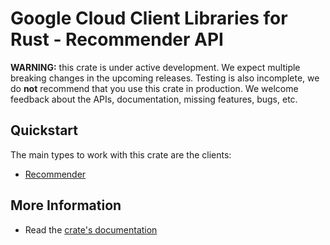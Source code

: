 # Google Cloud Client Libraries for Rust - Recommender API

<!-- Code generated by sidekick. DO NOT EDIT. -->

**WARNING:** this crate is under active development. We expect multiple breaking
changes in the upcoming releases. Testing is also incomplete, we do **not**
recommend that you use this crate in production. We welcome feedback about the
APIs, documentation, missing features, bugs, etc.



## Quickstart

The main types to work with this crate are the clients:

* [Recommender](https://docs.rs/google-cloud-recommender-v1/latest/google_cloud_recommender_v1/client/struct.Recommender.html)

## More Information

* Read the [crate's documentation](https://docs.rs/google-cloud-recommender-v1/latest/google-cloud-recommender-v1)
